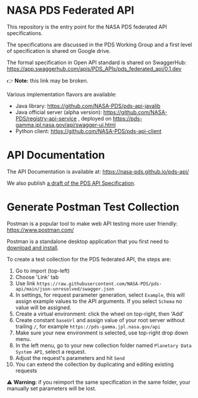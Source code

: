 # NASA PDS Federated API

This repository is the entry point for the NASA PDS federated API specifications.

The specifications are discussed in the PDS Working Group and a first level of specification is shared on Google drive.

The formal specification in Open API standard is shared on SwaggerHub: https://app.swaggerhub.com/apis/PDS_APIs/pds_federated_api/0.1.dev

👉 **Note:** this link may be broken.

Various implementation flavors are available:

-   Java library: https://github.com/NASA-PDS/pds-api-javalib
-   Java official server (alpha version): https://github.com/NASA-PDS/registry-api-service , deployed on https://pds-gamma.jpl.nasa.gov/api/swagger-ui.html
-   Python client: https://github.com/NASA-PDS/pds-api-client


# API Documentation 

The API Documentation is available at: https://nasa-pds.github.io/pds-api/

We also publish [a draft of the PDS API Specification](https://docs.google.com/document/d/16d0MVh48bFLvWsa5-B_Hy-cby1rGWdnNojWOJpUcOvA/edit#heading=h.3pbz9ppxrxvr).


# Generate Postman Test Collection

Postman is a popular tool to make web API testing more user friendly: https://www.postman.com/

Postman is a standalone desktop application that you first need to [download and install](https://www.Postman.com/downloads/).

To create a test collection for the PDS federated API, the steps are:

1.  Go to import (top-left)
2.  Choose 'Link' tab
3.  Use link `https://raw.githubusercontent.com/NASA-PDS/pds-api/main/json-unresolved/swagger.json`
4.  In settings, for request parameter generation, select `Example`, this will assign example values to the API arguments. If you select `Schema` no value will be assigned.
5.  Create a virtual environment: click the wheel on top-right, then 'Add'
6.  Create constant `baseUrl` and assign value of your root server without trailing `/`, for example `https://pds-gamma.jpl.nasa.gov/api`
7.  Make sure your new environment is selected, use top-right drop down menu.
8.  In the left menu, go to your new collection folder named `Planetary Data System API`, select a request.
9.  Adjust the request's parameters and hit `Send`
10. You can extend the collection by duplicating and editing existing requests
 
⚠️ **Warning:** if you reimport the same specification in the same folder, your manually set parameters will be lost.
